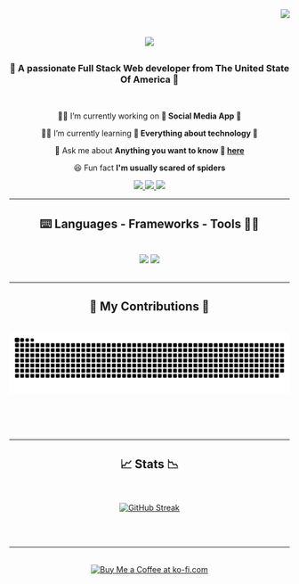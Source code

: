 <img align="right" src="https://visitor-badge.laobi.icu/badge?page_id=Ash0422.visitor-badge&left_color=red&right_color=green&left_text=Hello%20Visitors" />

<h1 align="center">
    <img src="https://readme-typing-svg.herokuapp.com/?font=Righteous&size=35&center=true&vCenter=true&width=500&height=70&duration=4000&lines=Hello+There!+👋;+I'm+Achraf+Chibane!;+A+Full+Stack+Web+Developer;+Welcome+To+My+GitHub+Page" />
</h1>

<h3 align="center">🗽 A passionate Full Stack Web developer from The United State Of America 🗽 </h3>

<br/>

<div align="center">
 
 🧑‍💻 I’m currently working on **📸 Social Media App 🤳**
 
 👨‍🎓 I’m currently learning **🤖 Everything about technology 🤖**

🙋 Ask me about **Anything you want to know 🐬 [here](https://github.com/salesp07/salesp07/issues)**

😆 Fun fact **I'm usually scared of spiders**

 </div>
 
<div align="center"> 
  <a href="mailto:chibane.tkd04@gmail.com">
    <img src="https://img.shields.io/badge/Gmail-333333?style=for-the-badge&logo=gmail&logoColor=red" />
  </a>
  <a href="https://www.linkedin.com/in/achraf-chibane/" target="_blank">
    <img src="https://img.shields.io/badge/LinkedIn-0077B5?style=for-the-badge&logo=linkedin&logoColor=white" target="_blank" />
  </a>
  <a href="https://https://achrafchibane.com/" target="_blank">
     <img src="https://img.shields.io/badge/Portfolio-FF5722?style=for-the-badge&logo=todoist&logoColor=white" target="_blank" /> <!-- sqlite, safari, google-chrome are other good icon options -->
  </a>
</div>

 <hr/>
 
<h2 align="center">⌨️ Languages - Frameworks - Tools 👨‍🔧</h2>
<br/>
<div align="center">
    <img src="https://skillicons.dev/icons?i=react,bootstrap,mui,html,css,vscode,github,figma,tailwind,git,r" />
    <img src="https://skillicons.dev/icons?i=nodejs,python,javascript,typescript,express,firebase,mongodb,c,java,nextjs,mysql,flask" /><br>
</div>

<br/>
<hr/>

<div align="center">
  <h2>🐛 My Contributions 🐛</h2>
  <br>
  <img alt="snake eating my contributions" src="https://github.com/Ash0422/Ash0422/blob/output/github-contribution-grid-snake.svg" />
  
  <br/><br/><br/>
</div>

<hr/>

<h2 align="center">📈 Stats 📉</h2>
<br>
<div align=center>

[![GitHub Streak](https://streak-stats.demolab.com?user=Ash0422&theme=dark&exclude_days=Sun%2CMon%2CTue%2CWed%2CThu%2CFri%2CSat)](https://git.io/streak-stats)

</div>

<br/><br/>

<hr/>

<br/>

<div align="center">
<a href='https://ko-fi.com/ash0422' target='_blank'><img height='64' style='border:0px;height:64px;' src='https://storage.ko-fi.com/cdn/kofi1.png?v=3' border='0' alt='Buy Me a Coffee at ko-fi.com' /></a>
</div>

<br/>
